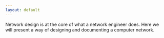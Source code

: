 ```yaml
---
layout: default
---
```



Network design is at the core of what a network engineer does. Here we will present a way of designing and documenting a computer network.
